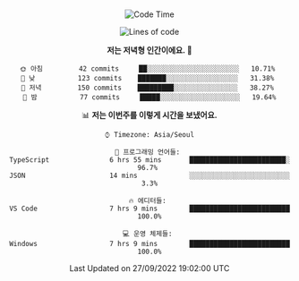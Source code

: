 <div align="center">

<br />

 <!--START_SECTION:waka-->
![Code Time](http://img.shields.io/badge/Code%20Time-9%20hrs%206%20mins-blue)

![Lines of code](https://img.shields.io/badge/%EC%A0%80%EB%8A%94%20%EC%97%AC%ED%83%9C%EA%B9%8C%EC%A7%80%20-84%20Thousand%20%EC%A4%84%EC%9D%98%20%EC%BD%94%EB%93%9C%EB%A5%BC%20%EC%9E%91%EC%84%B1%ED%96%88%EC%96%B4%EC%9A%94.-blue)

**저는 저녁형 인간이에요. 🦉** 

```text
🌞 아침         42 commits     ██░░░░░░░░░░░░░░░░░░░░░░░   10.71% 
🌆 낮　         123 commits    ███████░░░░░░░░░░░░░░░░░░   31.38% 
🌃 저녁         150 commits    █████████░░░░░░░░░░░░░░░░   38.27% 
🌙 밤　         77 commits     █████░░░░░░░░░░░░░░░░░░░░   19.64%

```


📊 **저는 이번주를 이렇게 시간을 보냈어요.** 

```text
⌚︎ Timezone: Asia/Seoul

💬 프로그래밍 언어들: 
TypeScript               6 hrs 55 mins       ████████████████████████░   96.7% 
JSON                     14 mins             ░░░░░░░░░░░░░░░░░░░░░░░░░   3.3%

🔥 에디터들: 
VS Code                  7 hrs 9 mins        █████████████████████████   100.0%

💻 운영 체제들: 
Windows                  7 hrs 9 mins        █████████████████████████   100.0%

```


 Last Updated on 27/09/2022 19:02:00 UTC
<!--END_SECTION:waka-->

</div>
